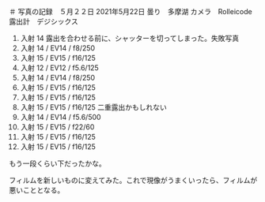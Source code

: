 ＃ 写真の記録　５月２２日
2021年5月22日 曇り　多摩湖
カメラ　Rolleicode
露出計　デジシックス

1. 入射 14 露出を合わせる前に、シャッターを切ってしまった。失敗写真
2. 入射 14 / EV14 / f8/250 
3. 入射 15 / EV15 / f16/125
4. 入射 12 / EV12 / f5.6/125
5. 入射 14 / EV14 / f8/250
6. 入射 15 / EV15 / f16/125
7. 入射 15 / EV15 / f16/125
8. 入射 15 / EV15 / f16/125  二重露出かもしれない
9. 入射 14 / EV14 / f5.6/500
10. 入射 15 / EV15 / f22/60
11.  入射 15 / EV15 / f16/125
12.  入射 15 / EV15 / f16/125

もう一段くらい下だったかな。

フィルムを新しいものに変えてみた。これで現像がうまくいったら、フィルムが悪いこととなる。